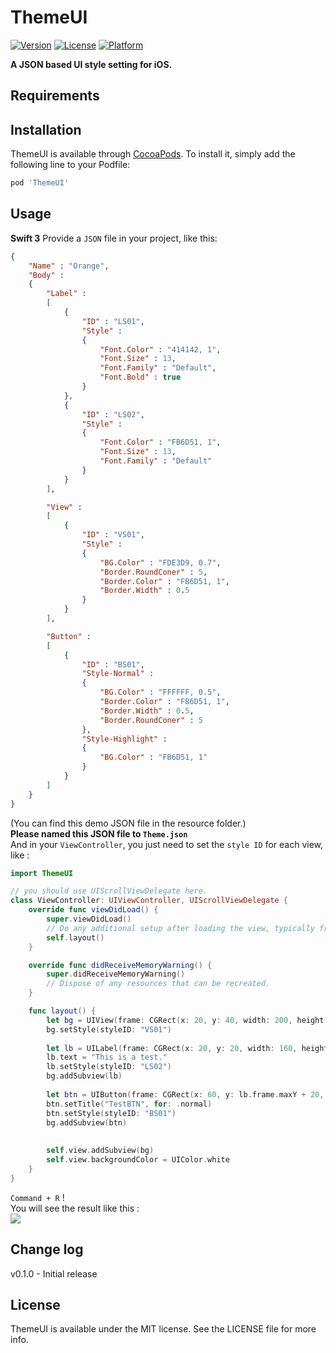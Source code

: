 # ThemeUI

[![Version](https://img.shields.io/cocoapods/v/StickyScrollView.svg?style=flat)](http://cocoapods.org/pods/StickyScrollView)
[![License](https://img.shields.io/cocoapods/l/StickyScrollView.svg?style=flat)](http://cocoapods.org/pods/StickyScrollView)
[![Platform](https://img.shields.io/cocoapods/p/StickyScrollView.svg?style=flat)](http://cocoapods.org/pods/StickyScrollView)

**A JSON based UI style setting for iOS.**  

## Requirements  
## Installation  

ThemeUI is available through [CocoaPods](http://cocoapods.org). To install
it, simply add the following line to your Podfile:  

``` ruby
pod 'ThemeUI'
```  

  
## Usage  
**Swift 3**
Provide a `JSON` file in your project, like this:  
```JSON
{
    "Name" : "Orange",
    "Body" :
    {
        "Label" :
        [
            {
                "ID" : "LS01",
                "Style" :
                {
                    "Font.Color" : "414142, 1",
                    "Font.Size" : 13,
                    "Font.Family" : "Default",
                    "Font.Bold" : true
                }
            },
            {
                "ID" : "LS02",
                "Style" :
                {
                    "Font.Color" : "FB6D51, 1",
                    "Font.Size" : 13,
                    "Font.Family" : "Default"
                }
            }
        ],

        "View" :
        [
            {
                "ID" : "VS01",
                "Style" :
                {
                    "BG.Color" : "FDE3D9, 0.7",
                    "Border.RoundConer" : 5,
                    "Border.Color" : "FB6D51, 1",
                    "Border.Width" : 0.5
                }
            }
        ],

        "Button" :
        [
            {
                "ID" : "BS01",
                "Style-Normal" :
                {
                    "BG.Color" : "FFFFFF, 0.5",
                    "Border.Color" : "FB6D51, 1",
                    "Border.Width" : 0.5,
                    "Border.RoundConer" : 5
                },
                "Style-Highlight" :
                {
                    "BG.Color" : "FB6D51, 1"
                }
            }
        ]
    }
}
```  
(You can find this demo JSON file in the resource folder.)  
**Please named this JSON file to `Theme.json`**  
And in your `ViewController`, you just need to set the `style ID` for each view, like :   
```swift
import ThemeUI

// you should use UIScrollViewDelegate here.
class ViewController: UIViewController, UIScrollViewDelegate {
    override func viewDidLoad() {
        super.viewDidLoad()
        // Do any additional setup after loading the view, typically from a nib.
        self.layout()
    }

    override func didReceiveMemoryWarning() {
        super.didReceiveMemoryWarning()
        // Dispose of any resources that can be recreated.
    }

    func layout() {
        let bg = UIView(frame: CGRect(x: 20, y: 40, width: 200, height: 100))
        bg.setStyle(styleID: "VS01")
        
        let lb = UILabel(frame: CGRect(x: 20, y: 20, width: 160, height: 20))
        lb.text = "This is a test."
        lb.setStyle(styleID: "LS02")
        bg.addSubview(lb)
        
        let btn = UIButton(frame: CGRect(x: 60, y: lb.frame.maxY + 20, width: 80, height: 30))
        btn.setTitle("TestBTN", for: .normal)
        btn.setStyle(styleID: "BS01")
        bg.addSubview(btn)
        
        
        self.view.addSubview(bg)
        self.view.backgroundColor = UIColor.white
    }
}
```  
`Command + R` !  
You will see the result like this :  
<img src="http://i.imgur.com/poK8ckH.png" />  

## Change log  
v0.1.0 - Initial release  

## License  
ThemeUI is available under the MIT license. See the LICENSE file for more info.
